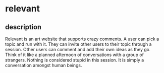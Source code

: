 # relevant

## description

Relevant is an art website that supports crazy comments. A user can pick a topic and run with it. They can invite other users to their topic through a session. Other users can comment and add their own ideas as they go. Think of it like a planned afternoon of conversations with a group of strangers. Nothing is considered stupid in this session. It is simply a conversation amongst human beings.

